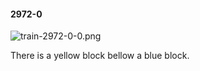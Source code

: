 #### 2972-0
![train-2972-0-0.png](https://github.com/lil-lab/nlvr/raw/master/nlvr/train/images/33/train-2972-0-0.png "train-2972-0-0.png")

There is a yellow block bellow a blue block.